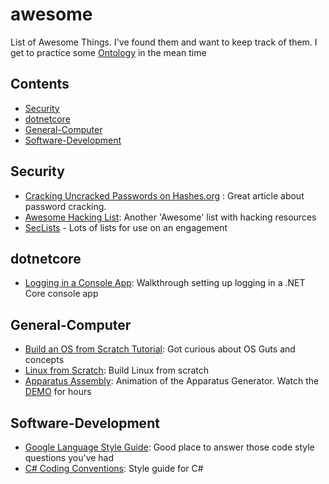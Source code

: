 # awesome

List of Awesome Things. I've found them and want to keep track of them. I get to practice some [Ontology](https://en.wikipedia.org/wiki/Ontology_(information_science)) in the mean time

## Contents

- [Security](#security)
- [dotnetcore](#dotnetcore)
- [General-Computer](#general-computer)
- [Software-Development](#software-development)

## Security

- [Cracking Uncracked Passwords on Hashes.org](https://www.netmux.com/blog/survivor-password-hashes) : Great article about password cracking.
- [Awesome Hacking List](https://github.com/Hack-with-Github/Awesome-Hacking): Another 'Awesome' list with hacking resources
- [SecLists](https://github.com/danielmiessler/SecLists) - Lots of lists for use on an engagement

## dotnetcore

- [Logging in a Console App](https://www.blinkingcaret.com/2018/02/14/net-core-console-logging/): Walkthrough setting up logging in a .NET Core console app

## General-Computer

- [Build an OS from Scratch Tutorial](https://github.com/cfenollosa/os-tutorial): Got curious about OS Guts and concepts
- [Linux from Scratch](http://www.linuxfromscratch.org/): Build Linux from scratch
- [Apparatus Assembly](https://github.com/kgolid/apparatus-assembly): Animation of the Apparatus Generator. Watch the [DEMO](https://assembly.generated.space/) for hours

## Software-Development

- [Google Language Style Guide](http://google.github.io/styleguide/): Good place to answer those code style questions you've had
- [C# Coding Conventions](https://docs.microsoft.com/en-us/dotnet/csharp/programming-guide/inside-a-program/coding-conventions): Style guide for C#
